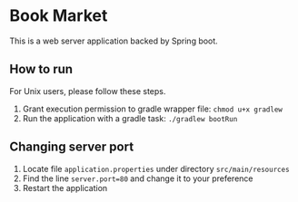 # Book Market
This is a web server application backed by Spring boot.

## How to run
For Unix users, please follow these steps.

1. Grant execution permission to gradle wrapper file: `chmod u+x gradlew`
2. Run the application with a gradle task: `./gradlew bootRun`

## Changing server port
1. Locate file `application.properties` under directory `src/main/resources`
2. Find the line `server.port=80` and change it to your preference
3. Restart the application
